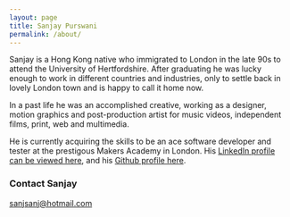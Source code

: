 ```yaml
---
layout: page
title: Sanjay Purswani
permalink: /about/
---
```


Sanjay is a Hong Kong native who immigrated to London in the late 90s to attend the University of Hertfordshire.  After graduating he was lucky enough to work in different countries and industries, only to settle back in lovely London town and is happy to call it home now.

In a past life he was an accomplished creative, working as a designer, motion graphics and post-production artist for music videos, independent films, print, web and multimedia.

He is currently acquiring the skills to be an ace software developer and tester at the prestigous Makers Academy in London.  His [LinkedIn profile can be viewed here](https://www.linkedin.com/in/sanjaypurswani), and his [Github profile here](https://github.com/sanjsanj).

### Contact Sanjay

[sanjsanj@hotmail.com](mailto:sanjsanj@hotmail.com)
